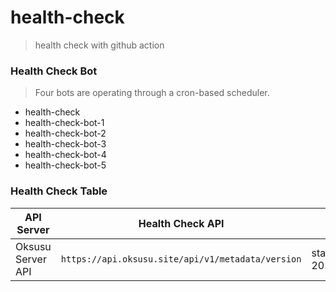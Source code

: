 # health-check
> health check with github action

### Health Check Bot

> Four bots are operating through a cron-based scheduler.

- health-check
- health-check-bot-1
- health-check-bot-2
- health-check-bot-3
- health-check-bot-4
- health-check-bot-5

### Health Check Table

|API Server|Health Check API|Etc|
|---|---|---|
|Oksusu Server API|`https://api.oksusu.site/api/v1/metadata/version`|start 2024.05.21|
